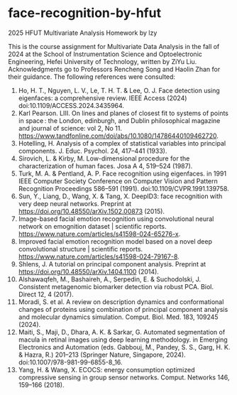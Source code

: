 # face-recognition-by-hfut
2025 HFUT Multivariate Analysis Homework by lzy

This is the course assignment for Multivariate Data Analysis in the fall of 2024 at the School of Instrumentation Science and Optoelectronic Engineering, Hefei University of Technology, written by ZiYu Liu.
Acknowledgments go to Professors Rencheng Song and Haolin Zhan for their guidance.
The following references were consulted:
1.	Ho, H. T., Nguyen, L. V., Le, T. H. T. & Lee, O. J. Face detection using eigenfaces: a comprehensive review. IEEE Access (2024) doi:10.1109/ACCESS.2024.3435964.
2.	Karl Pearson. LIII. On lines and planes of closest fit to systems of points in space : the London, edinburgh, and Dublin philosophical magazine and journal of science: vol 2, No 11. https://www.tandfonline.com/doi/abs/10.1080/14786440109462720.
3.	Hotelling, H. Analysis of a complex of statistical variables into principal components. J. Educ. Psychol. 24, 417–441 (1933).
4.	Sirovich, L. & Kirby, M. Low-dimensional procedure for the characterization of human faces. Josa A 4, 519–524 (1987).
5.	Turk, M. A. & Pentland, A. P. Face recognition using eigenfaces. in 1991 IEEE Computer Society Conference on Computer Vision and Pattern Recognition Proceedings 586–591 (1991). doi:10.1109/CVPR.1991.139758.
6.	Sun, Y., Liang, D., Wang, X. & Tang, X. DeepID3: face recognition with very deep neural networks. Preprint at https://doi.org/10.48550/arXiv.1502.00873 (2015).
7.	Image-based facial emotion recognition using convolutional neural network on emognition dataset | scientific reports. https://www.nature.com/articles/s41598-024-65276-x.
8.	Improved facial emotion recognition model based on a novel deep convolutional structure | scientific reports. https://www.nature.com/articles/s41598-024-79167-8.
9.	Shlens, J. A tutorial on principal component analysis. Preprint at https://doi.org/10.48550/arXiv.1404.1100 (2014).
10.	Alshawaqfeh, M., Bashaireh, A., Serpedin, E. & Suchodolski, J. Consistent metagenomic biomarker detection via robust PCA. Biol. Direct 12, 4 (2017).
11.	Moradi, S. et al. A review on description dynamics and conformational changes of proteins using combination of principal component analysis and molecular dynamics simulation. Comput. Biol. Med. 183, 109245 (2024).
12.	Maiti, S., Maji, D., Dhara, A. K. & Sarkar, G. Automated segmentation of macula in retinal images using deep learning methodology. in Emerging Electronics and Automation (eds. Gabbouj, M., Pandey, S. S., Garg, H. K. & Hazra, R.) 201–213 (Springer Nature, Singapore, 2024). doi:10.1007/978-981-99-6855-8_16.
13.	Yang, H. & Wang, X. ECOCS: energy consumption optimized compressive sensing in group sensor networks. Comput. Networks 146, 159–166 (2018).

